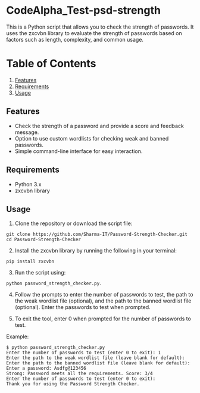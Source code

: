 # CodeAlpha_Test-psd-strength
This is a Python script that allows you to check the strength of passwords. It uses the zxcvbn library to evaluate the strength of passwords based on factors such as length, complexity, and common usage.

# Table of Contents

1. [Features](#features)
2. [Requirements](#requirements)
3. [Usage](#usage)

## Features

* Check the strength of a password and provide a score and feedback message.
* Option to use custom wordlists for checking weak and banned passwords.
* Simple command-line interface for easy interaction.

## Requirements

* Python 3.x
* zxcvbn library

## Usage

1. Clone the repository or download the script file:
```
git clone https://github.com/Sharma-IT/Password-Strength-Checker.git
cd Password-Strength-Checker
```

2. Install the zxcvbn library by running the following in your terminal:
```
pip install zxcvbn
```

3. Run the script using:
```
python password_strength_checker.py.
```

4. Follow the prompts to enter the number of passwords to test, the path to the weak wordlist file (optional), and the path to the banned wordlist file (optional).
Enter the passwords to test when prompted.

5. To exit the tool, enter 0 when prompted for the number of passwords to test.

Example:
```
$ python password_strength_checker.py
Enter the number of passwords to test (enter 0 to exit): 1
Enter the path to the weak wordlist file (leave blank for default):
Enter the path to the banned wordlist file (leave blank for default):
Enter a password: Asdfg@123456
Strong: Password meets all the requirements. Score: 3/4
Enter the number of passwords to test (enter 0 to exit):
Thank you for using the Password Strength Checker.
```
